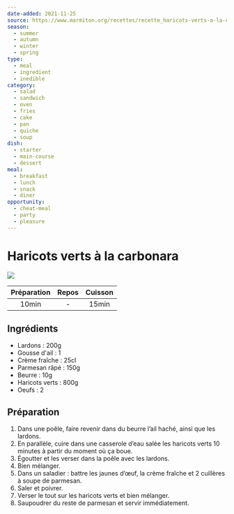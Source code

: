 ```yaml
--- 
date-added: 2021-11-25 
source: https://www.marmiton.org/recettes/recette_haricots-verts-a-la-carbonara_308397.aspx 
season: 
  - summer 
  - autumn 
  - winter 
  - spring 
type: 
  - meal 
  - ingredient 
  - inedible 
category: 
  - salad 
  - sandwich 
  - oven 
  - fries 
  - cake 
  - pan 
  - quiche 
  - soup 
dish: 
  - starter 
  - main-course 
  - dessert 
meal: 
  - breakfast 
  - lunch 
  - snack 
  - diner 
opportunity: 
  - cheat-meal 
  - party 
  - pleasure 
---
```


# Haricots verts à la carbonara

![](images/Haricots%20verts%20à%20la%20carbonara.jpg)

| Préparation | Repos | Cuisson |
|:-----------:|:-----:|:-------:|
|    10min    |   -   |  15min  |

## Ingrédients

- Lardons : 200g
- Gousse d'ail : 1
- Crème fraîche : 25cl
- Parmesan râpé : 150g
- Beurre : 10g
- Haricots verts : 800g
- Oeufs : 2

## Préparation

1. Dans une poêle, faire revenir dans du beurre l’ail haché, ainsi que les lardons.
2. En parallèle, cuire dans une casserole d’eau salée les haricots verts 10 minutes à partir du moment où ça boue.
3. Égoutter et les verser dans la poêle avec les lardons.
4. Bien mélanger.
5. Dans un saladier : battre les jaunes d’œuf, la crème fraîche et 2 cuillères à soupe de parmesan.
6. Saler et poivrer.
7. Verser le tout sur les haricots verts et bien mélanger.
8. Saupoudrer du reste de parmesan et servir immédiatement.
